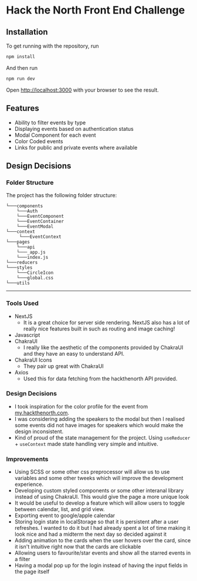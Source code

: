 # Hack the North Front End Challenge

## Installation
To get running with the repository, run
```bash
npm install
```

And then run

```bash
npm run dev
```
Open [http://localhost:3000](http://localhost:3000) with your browser to see the result.

## Features

- Ability to filter events by type
- Displaying events based on authentication status
- Modal Component for each event
- Color Coded events
- Links for public and private events where available

## Design Decisions

### Folder Structure
The project has the following folder structure:
```
└───components
    └───Auth
    └───EventComponent
    └───EventContainer
    └───EventModal
└───context
     └───EventContext
└───pages
    └───api
    └───_app.js
    └───index.js
└───reducers
└───styles
    └───CircleIcon
    └───global.css
└───utils
```

--- 
### Tools Used
- NextJS
  - It is a great choice for server side rendering. NextJS also has a lot of really nice features built in such as routing and image caching!
- Javascript
- ChakraUI
  - I really like the aesthetic of the components provided by ChakraUI and they have an easy to understand API.
- ChakraUI Icons
  - They pair up great with ChakraUI
- Axios 
  - Used this for data fetching from the hackthenorth API provided.

### Design Decisions
- I took inspiration for the color profile for the event from [my.hackthenorth.com](https://my.hackthenorth.com/schedule). 
- I was considering adding the speakers to the modal but then I realised some events did not have images for speakers which would make the design inconsistent. 
- Kind of proud of the state management for the project. Using `useReducer` + `useContext` made state handling very simple and intuitive. 


### Improvements
- Using SCSS or some other css preprocessor will allow us to use variables and some other tweeks which will improve the development experience.  
- Developing custom styled components or some other interanal library instead of using ChakraUI. This would give the page a more unique look
- It would be useful to develop a feature which will allow users to toggle between calendar, list, and grid view. 
- Exporting event to google/apple calendar
- Storing login state in localStorage so that it is persistent after a user refreshes. I wanted to do it but I had already spent a lot of time making it look nice and had a midterm the next day so decided against it 
- Adding animation to the cards when the user hovers over the card, since it isn't intuitive right now that the cards are clickable
- Allowing users to favourite/star events and show all the starred events in a filter
- Having a modal pop up for the login instead of having the input fields in the page itself
